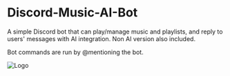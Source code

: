 # Discord-Music-AI-Bot
A simple Discord bot that can play/manage music and playlists, and reply to users' messages with AI integration. Non AI version also included.

Bot commands are run by @mentioning the bot.

![Logo](assets/logo.png)

